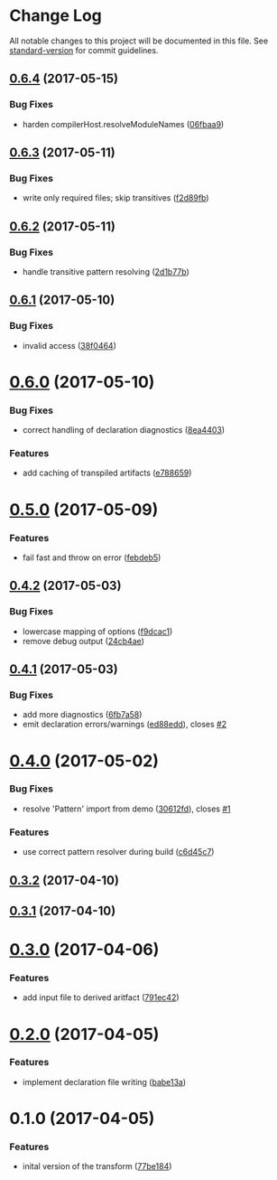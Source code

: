 # Change Log

All notable changes to this project will be documented in this file. See [standard-version](https://github.com/conventional-changelog/standard-version) for commit guidelines.

<a name="0.6.4"></a>
## [0.6.4](https://github.com/KnisterPeter/patternplate-transform-typescript/compare/v0.6.3...v0.6.4) (2017-05-15)


### Bug Fixes

* harden compilerHost.resolveModuleNames ([06fbaa9](https://github.com/KnisterPeter/patternplate-transform-typescript/commit/06fbaa9))



<a name="0.6.3"></a>
## [0.6.3](https://github.com/KnisterPeter/patternplate-transform-typescript/compare/v0.6.2...v0.6.3) (2017-05-11)


### Bug Fixes

* write only required files; skip transitives ([f2d89fb](https://github.com/KnisterPeter/patternplate-transform-typescript/commit/f2d89fb))



<a name="0.6.2"></a>
## [0.6.2](https://github.com/KnisterPeter/patternplate-transform-typescript/compare/v0.6.1...v0.6.2) (2017-05-11)


### Bug Fixes

* handle transitive pattern resolving ([2d1b77b](https://github.com/KnisterPeter/patternplate-transform-typescript/commit/2d1b77b))



<a name="0.6.1"></a>
## [0.6.1](https://github.com/KnisterPeter/patternplate-transform-typescript/compare/v0.6.0...v0.6.1) (2017-05-10)


### Bug Fixes

* invalid access ([38f0464](https://github.com/KnisterPeter/patternplate-transform-typescript/commit/38f0464))



<a name="0.6.0"></a>
# [0.6.0](https://github.com/KnisterPeter/patternplate-transform-typescript/compare/v0.5.0...v0.6.0) (2017-05-10)


### Bug Fixes

* correct handling of declaration diagnostics ([8ea4403](https://github.com/KnisterPeter/patternplate-transform-typescript/commit/8ea4403))


### Features

* add caching of transpiled artifacts ([e788659](https://github.com/KnisterPeter/patternplate-transform-typescript/commit/e788659))



<a name="0.5.0"></a>
# [0.5.0](https://github.com/KnisterPeter/patternplate-transform-typescript/compare/v0.4.2...v0.5.0) (2017-05-09)


### Features

* fail fast and throw on error ([febdeb5](https://github.com/KnisterPeter/patternplate-transform-typescript/commit/febdeb5))



<a name="0.4.2"></a>
## [0.4.2](https://github.com/KnisterPeter/patternplate-transform-typescript/compare/v0.4.1...v0.4.2) (2017-05-03)


### Bug Fixes

* lowercase mapping of options ([f9dcac1](https://github.com/KnisterPeter/patternplate-transform-typescript/commit/f9dcac1))
* remove debug output ([24cb4ae](https://github.com/KnisterPeter/patternplate-transform-typescript/commit/24cb4ae))



<a name="0.4.1"></a>
## [0.4.1](https://github.com/KnisterPeter/patternplate-transform-typescript/compare/v0.4.0...v0.4.1) (2017-05-03)


### Bug Fixes

* add more diagnostics ([6fb7a58](https://github.com/KnisterPeter/patternplate-transform-typescript/commit/6fb7a58))
* emit declaration errors/warnings ([ed88edd](https://github.com/KnisterPeter/patternplate-transform-typescript/commit/ed88edd)), closes [#2](https://github.com/KnisterPeter/patternplate-transform-typescript/issues/2)



<a name="0.4.0"></a>
# [0.4.0](https://github.com/KnisterPeter/patternplate-transform-typescript/compare/v0.3.2...v0.4.0) (2017-05-02)


### Bug Fixes

* resolve 'Pattern' import from demo ([30612fd](https://github.com/KnisterPeter/patternplate-transform-typescript/commit/30612fd)), closes [#1](https://github.com/KnisterPeter/patternplate-transform-typescript/issues/1)


### Features

* use correct pattern resolver during build ([c6d45c7](https://github.com/KnisterPeter/patternplate-transform-typescript/commit/c6d45c7))



<a name="0.3.2"></a>
## [0.3.2](https://github.com/KnisterPeter/patternplate-transform-typescript/compare/v0.3.1...v0.3.2) (2017-04-10)



<a name="0.3.1"></a>
## [0.3.1](https://github.com/KnisterPeter/patternplate-transform-typescript/compare/v0.3.0...v0.3.1) (2017-04-10)



<a name="0.3.0"></a>
# [0.3.0](https://github.com/KnisterPeter/patternplate-transform-typescript/compare/v0.2.0...v0.3.0) (2017-04-06)


### Features

* add input file to derived aritfact ([791ec42](https://github.com/KnisterPeter/patternplate-transform-typescript/commit/791ec42))



<a name="0.2.0"></a>
# [0.2.0](https://github.com/KnisterPeter/patternplate-transform-typescript/compare/v0.1.0...v0.2.0) (2017-04-05)


### Features

* implement declaration file writing ([babe13a](https://github.com/KnisterPeter/patternplate-transform-typescript/commit/babe13a))



<a name="0.1.0"></a>
# 0.1.0 (2017-04-05)


### Features

* inital version of the transform ([77be184](https://github.com/KnisterPeter/patternplate-transform-typescript/commit/77be184))
